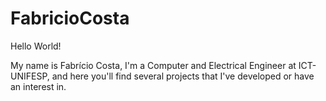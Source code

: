 # FabricioCosta

Hello World!

My name is Fabrício Costa, I'm a Computer and Electrical Engineer at ICT-UNIFESP, and here you'll find several projects that I've developed or have an interest in.
